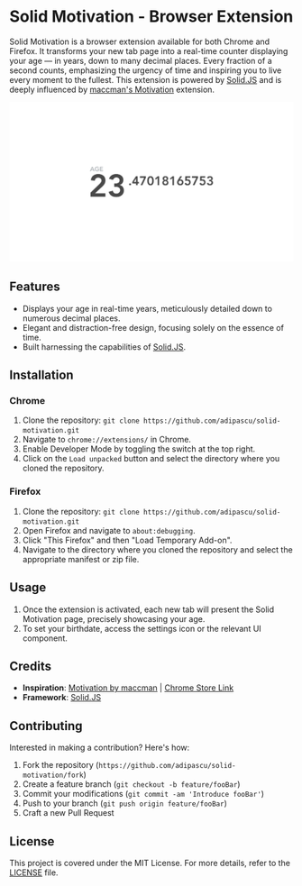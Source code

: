 # Solid Motivation - Browser Extension

Solid Motivation is a browser extension available for both Chrome and Firefox. It transforms your new tab page into a real-time counter displaying your age — in years, down to many decimal places. Every fraction of a second counts, emphasizing the urgency of time and inspiring you to live every moment to the fullest. This extension is powered by [Solid.JS](https://solidjs.com/) and is deeply influenced by [maccman's Motivation](https://github.com/maccman/motivation) extension.

![Screenshot of Solid Motivation](./docs/screenshot.svg)

## Features

- Displays your age in real-time years, meticulously detailed down to numerous decimal places.
- Elegant and distraction-free design, focusing solely on the essence of time.
- Built harnessing the capabilities of [Solid.JS](https://solidjs.com/).

## Installation

### Chrome

1. Clone the repository: `git clone https://github.com/adipascu/solid-motivation.git`
2. Navigate to `chrome://extensions/` in Chrome.
3. Enable Developer Mode by toggling the switch at the top right.
4. Click on the `Load unpacked` button and select the directory where you cloned the repository.

### Firefox

1. Clone the repository: `git clone https://github.com/adipascu/solid-motivation.git`
2. Open Firefox and navigate to `about:debugging`.
3. Click "This Firefox" and then "Load Temporary Add-on".
4. Navigate to the directory where you cloned the repository and select the appropriate manifest or zip file.

## Usage

1. Once the extension is activated, each new tab will present the Solid Motivation page, precisely showcasing your age.
2. To set your birthdate, access the settings icon or the relevant UI component.

## Credits

- **Inspiration**: [Motivation by maccman](https://github.com/maccman/motivation) | [Chrome Store Link](https://chrome.google.com/webstore/detail/motivation/ofdgfpchbidcgncgfpdlpclnpaemakoj)
- **Framework**: [Solid.JS](https://solidjs.com/)

## Contributing

Interested in making a contribution? Here's how:

1. Fork the repository (`https://github.com/adipascu/solid-motivation/fork`)
2. Create a feature branch (`git checkout -b feature/fooBar`)
3. Commit your modifications (`git commit -am 'Introduce fooBar'`)
4. Push to your branch (`git push origin feature/fooBar`)
5. Craft a new Pull Request

## License

This project is covered under the MIT License. For more details, refer to the [LICENSE](LICENSE) file.
